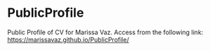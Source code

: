 # PublicProfile
Public Profile of CV for Marissa Vaz. Access from the following link: https://marissavaz.github.io/PublicProfile/
